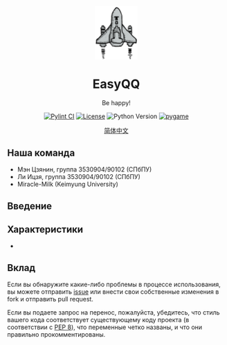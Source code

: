 <p align="center">
 <img width="100px" src="https://github.com/NekoSilverFox/EasyQQ/blob/main/docs/pic/logo.svg" align="center" alt="EasyQQ" />
 <h1 align="center">EasyQQ</h2>
 <p align="center">Be happy!</p>
</p>

<div align=center>
 
[![Pylint CI](https://github.com/NekoSilverFox/EasyQQ/actions/workflows/pylint.yml/badge.svg)](https://github.com/NekoSilverFox/EasyQQ/actions/workflows/pylint.yml)
[![License](https://img.shields.io/badge/license-Apache%202.0-brightgreen)](LICENSE)
![Python Version](https://img.shields.io/badge/python-3.7+-blue.svg)
[![pygame](https://img.shields.io/badge/pygame-pygame%20v2-orange)](https://www.pygame.org/news)

<p align="center">
    <a href="/docs/README_cn.md">简体中文</a>
</p>

<div align=left>

## Наша команда

- Мэн Цзянин, группа 3530904/90102 (СПбПУ)
- Ли Ицзя, группа 3530904/90102 (СПбПУ)
- Miracle-Milk (Keimyung University)

## Введение



## Характеристики

- 

## Вклад

Если вы обнаружите какие-либо проблемы в процессе использования, вы можете отправить [issue](https://github.com/NekoSilverFox/EasyQQ/issues) или внести свои собственные изменения в fork и отправить pull request.

Если вы подаете запрос на перенос, пожалуйста, убедитесь, что стиль вашего кода соответствует существующему коду проекта (в соответствии с [PEP 8](https://www.python.org/dev/peps/pep-0008/)), что переменные четко названы, и что они правильно прокомментированы.
